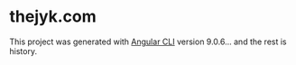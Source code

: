 # thejyk.com

This project was generated with [Angular CLI](https://github.com/angular/angular-cli) version 9.0.6... and the rest is history.
